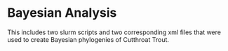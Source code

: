 # Bayesian Analysis


This includes two slurm scripts and two corresponding xml files that were used to create Bayesian phylogenies of Cutthroat Trout.
